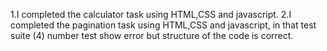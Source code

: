 1.I completed the calculator task using HTML,CSS and javascript.
2.I completed the pagination task  using HTML,CSS and javascript, in that test suite (4) number test show error but structure of the code is correct.
